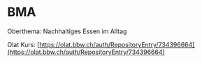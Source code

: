 # BMA

Oberthema: Nachhaltiges Essen im Alltag

Olat Kurs: [https://olat.bbw.ch/auth/RepositoryEntry/734396664](https://olat.bbw.ch/auth/RepositoryEntry/734396664)
